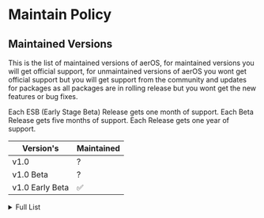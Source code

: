 # Maintain Policy

## Maintained Versions

This is the list of maintained versions of aerOS, for maintained versions you will get official support, for unmaintained versions of aerOS you wont get official support but you will get support from the community and updates for packages as all packages are in rolling release but you wont get the new features or bug fixes. 

Each ESB (Early Stage Beta) Release gets one month of support.
Each Beta Release gets five months of support.
Each Release gets one year of support.

| Version's     | Maintained         |
| -------       | ------------------ |
| v1.0     | ? |
| v1.0 Beta     |  ? |
| v1.0 Early Beta     | :white_check_mark: |

<details>
<summary>Full List</summary>

| Version's     | Maintained         |
| -------       | ------------------ |
| v1.0 Early Beta 8 (ESB8)   | :white_check_mark: |
| v1.0 Early Beta 7 (ESB7)   | :white_check_mark: |
| v1.0 Early Beta 6 (ESB6)   | :white_check_mark: |
| v1.0 Early Beta 5 (ESB5)   | :white_check_mark: |
| v1.0 Early Beta 4 (ESB4)   | :white_check_mark: |
| v1.0 Early Beta 3 (ESB3)   | :white_check_mark: |
| v1.0 Early Beta 2 (ESB2)     | :x: |
| v1.0 Early Beta 1 (ESB1)   | :x: |

</details>



